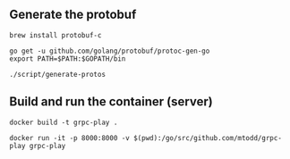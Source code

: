 ## Generate the protobuf

```
brew install protobuf-c

go get -u github.com/golang/protobuf/protoc-gen-go
export PATH=$PATH:$GOPATH/bin

./script/generate-protos
```

## Build and run the container (server)

```
docker build -t grpc-play .

docker run -it -p 8000:8000 -v $(pwd):/go/src/github.com/mtodd/grpc-play grpc-play
```
